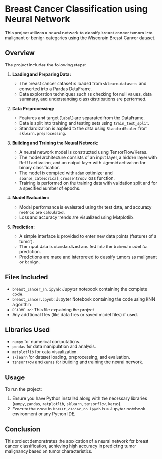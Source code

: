 # Breast Cancer Classification using Neural Network

This project utilizes a neural network to classify breast cancer tumors into malignant or benign categories using the Wisconsin Breast Cancer dataset.

## Overview

The project includes the following steps:

1. **Loading and Preparing Data:**
   - The breast cancer dataset is loaded from `sklearn.datasets` and converted into a Pandas DataFrame.
   - Data exploration techniques such as checking for null values, data summary, and understanding class distributions are performed.

2. **Data Preprocessing:**
   - Features and target (`label`) are separated from the DataFrame.
   - Data is split into training and testing sets using `train_test_split`.
   - Standardization is applied to the data using `StandardScaler` from `sklearn.preprocessing`.

3. **Building and Training the Neural Network:**
   - A neural network model is constructed using TensorFlow/Keras.
   - The model architecture consists of an input layer, a hidden layer with ReLU activation, and an output layer with sigmoid activation for binary classification.
   - The model is compiled with `adam` optimizer and `sparse_categorical_crossentropy` loss function.
   - Training is performed on the training data with validation split and for a specified number of epochs.

4. **Model Evaluation:**
   - Model performance is evaluated using the test data, and accuracy metrics are calculated.
   - Loss and accuracy trends are visualized using Matplotlib.

5. **Prediction:**
   - A simple interface is provided to enter new data points (features of a tumor).
   - The input data is standardized and fed into the trained model for prediction.
   - Predictions are made and interpreted to classify tumors as malignant or benign.

## Files Included

- `breast_cancer_nn.ipynb`: Jupyter notebook containing the complete code.
- `breast_cancer.ipynb`: Jupyter Notebook containing the code using KNN algorithm 
- `README.md`: This file explaining the project.
- Any additional files (like data files or saved model files) if used.

## Libraries Used

- `numpy` for numerical computations.
- `pandas` for data manipulation and analysis.
- `matplotlib` for data visualization.
- `sklearn` for dataset loading, preprocessing, and evaluation.
- `tensorflow` and `keras` for building and training the neural network.

## Usage

To run the project:
1. Ensure you have Python installed along with the necessary libraries (`numpy`, `pandas`, `matplotlib`, `sklearn`, `tensorflow`, `keras`).
2. Execute the code in `breast_cancer_nn.ipynb` in a Jupyter notebook environment or any Python IDE.

## Conclusion

This project demonstrates the application of a neural network for breast cancer classification, achieving high accuracy in predicting tumor malignancy based on tumor characteristics.
